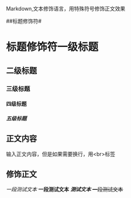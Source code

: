 Markdown,文本修饰语言，用特殊符号修饰正文效果<br>

##标题修饰符\#

# 标题修饰符一级标题
## 二级标题
### 三级标题
#### 四级标题
##### 五级标题
## 正文内容
输入正文内容，但是如果需要换行，用\<br\>标签
## 修饰正文
*一段测试文本*
**一段测试文本**
***测试文本***
~~一段测试文本~~
